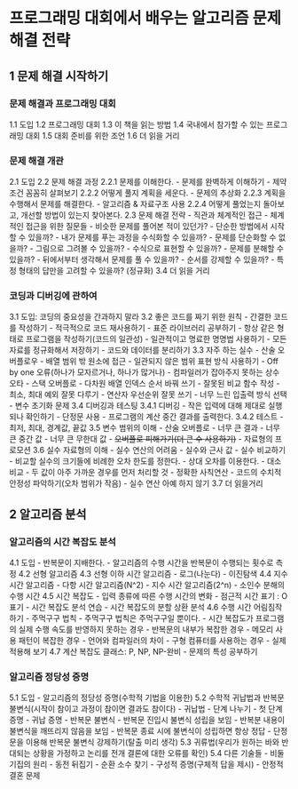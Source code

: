 # 프로그래밍 대회에서 배우는 알고리즘 문제해결 전략
## 1 문제 해결 시작하기
### 문제 해결과 프로그래밍 대회
  1.1 도입
  1.2 프로그래밍 대회
  1.3 이 책을 읽는 방법
  1.4 국내에서 참가할 수 있는 프로그래밍 대회
  1.5 대회 준비를 위한 조언
  1.6 더 읽을 거리

### 문제 해결 개관
  2.1 도입
  2.2 문제 해결 과정
    2.2.1 문제를 이해한다.
      - 문제를 완벽하게 이해하기
      - 제약 조건 꼼꼼히 살펴보기
    2.2.2 어떻게 풀지 계획을 세운다.
      - 문제의 추상화
    2.2.3 계획을 수행해서 문제를 해결한다.
      - 알고리즘 & 자료구조 사용
    2.2.4 어떻게 풀었는지 돌아보고, 개선할 방법이 있는지 찾아본다.
  2.3 문제 해결 전략
    - 직관과 체계적인 접근
    - 체계적인 접근을 위한 질문들
      - 비슷한 문제를 풀어본 적이 있던가?
      - 단순한 방법에서 시작할 수 있을까?
      - 내가 문제를 푸는 과정을 수식화할 수 있을까?
      - 문제를 단순화할 수 없을까?
      - 그림으로 그려볼 수 있을까?
      - 수식으로 표현할 수 있을까?
      - 문제를 분해할 수 있을까?
      - 뒤에서부터 생각해서 문제를 풀 수 있을까?
      - 순서를 강제할 수 있을까?
      - 특정 형태의 답만을 고려할 수 있을까? (정규화)
  3.4 더 읽을 거리
  
### 코딩과 디버깅에 관하여
  3.1 도입: 코딩의 중요성을 간과하지 말라
  3.2 좋은 코드를 짜기 위한 원칙
    - 간결한 코드를 작성하기
    - 적극적으로 코드 재사용하기
    - 표준 라이브러리 공부하기
    - 항상 같은 형태로 프로그램을 작성하기(코드의 일관성)
    - 일관적이고 명료한 명명법 사용하기
    - 모든 자료를 정규화해서 저장하기
    - 코드와 데이터를 분리하기
  3.3 자주 하는 실수
    - 산술 오버플로우
    - 배열 범위 밖 원소에 접근
    - 일관되지 않은 범위 표현 방식 사용하기
    - Off by one 오류(하나가 모자르거나, 하나가 많거나)
    - 컴파일러가 잡아주지 못하는 상수 오타
    - 스택 오버플로
    - 다차원 배열 인덱스 순서 바꿔 쓰기
    - 잘못된 비교 함수 작성
    - 최소, 최대 예외 잘못 다루기
    - 연산자 우선순위 잘못 쓰기
    - 너무 느린 입출력 방식 선택
    - 변수 초기화 문제
  3.4 디버깅과 테스팅
    3.4.1 디버깅
      - 작은 입력에 대해 제대로 실행되나 확인하기
      - 단정문 사용
      - 프로그램의 계산 중간 결과를 출력한다.
    3.4.2 테스트
      - 최저, 최대, 경계값, 끝값
  3.5 변수 범위의 이해
    - 산술 오버플로
      - 너무 큰 결과
      - 너무 큰 중간 값
      - 너무 큰 무한대 값
    - ~~오버플로 피해가기(더 큰 수 사용하기)~~
    - 자료형의 프로모션
  3.6 실수 자료형의 이해
    - 실수 연산의 어려움
    - 실수와 근사 값
    - 실수 비교하기
      - 비교할 실수의 크기들에 비례한 오차 한도를 정한다.
      - 상대 오차를 이용한다.
      - 대소 비교
        - 두 값이 아주 가까운 경우를 먼저 처리할 것
      - 정확한 사칙연산
      - 코드의 수치적 안정성 파악하기(오차 범위가 작음)
      - 실수 연산 아예 하지 않기
  3.7 더 읽을거리

## 2 알고리즘 분석
### 알고리즘의 시간 복잡도 분석
  4.1 도입
    - 반복문이 지배한다.
      - 알고리즘의 수행 시간을 반복문이 수행되는 횟수로 측정
  4.2 선형 알고리즘
  4.3 선형 이하 시간 알고리즘
    - 로그(나눈다)
    - 이진탐색
  4.4 지수 시간 알고리즘
    - 다항 시간 알고리즘(N^2)
    - 지수 시간 알고리즘(2^n)
    - 소인수 분해의 수행 시간
  4.5 시간 복잡도
    - 입력 종류에 따른 수행 시간의 변화
    - 점근적 시간 표기 : O 표기
    - 시간 복잡도 분석 연습
    - 시간 복잡도의 분할 상환 분석
  4.6 수행 시간 어림짐작하기
    - 주먹구구 법칙
    - 주먹구구 법칙은 주먹구구일 뿐이다.
      - 시간 복잡도가 프로그램의 실제 수행 속도를 반영하지 못하는 경우
      - 반복문의 내부가 복잡한 경우
      - 메모리 사용 패턴이 복잡한 경우
      - 언어와 컴파일러의 차이
      - 구형 컴퓨터를 사용하는 경우
    - 실제 적용해 보기
  4.7 계산 복잡도 클래스: P, NP, NP-완비
    - 문제의 특성 공부하기

### 알고리즘 정당성 증명
  5.1 도입
    - 알고리즘의 정당성 증명(수학적 기법을 이용한)
  5.2 수학적 귀납법과 반복문 불변식(시작이 참이고 과정이 참이면 결과도 참이다)
    - 귀납법
      - 단계 나누기
      - 첫 단계 증명
      - 귀납 증명
    - 반복문 불변식
      - 반복문 진입시 불변식 성립을 보임
      - 반복분 내용이 불변식을 깨뜨리지 않음을 보임
      - 반복문 종료 시에 불변식이 성립하면 항상 정답
      - 단정문을 이용해 반복문 불변식 강제하기(탈출 미리 생각)
  5.3 귀류법(우리가 원하는 바와 반대되는 상황을 가정하고 논리를 전개 결론에 대한 오류를 확인)
  5.4 다른 기술들
    - 비둘기집의 원리
    - 동전 뒤집기
    - 순환 소수 찾기
    - 구성적 증명(구체적 답을 제시)
      - 안정적 결혼 문제
